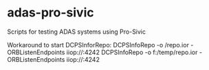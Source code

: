 # adas-pro-sivic
Scripts for testing ADAS systems using Pro-Sivic

Workaround to start DCPSInforRepo: DCPSInfoRepo -o /repo.ior -ORBListenEndpoints iiop://:4242
DCPSInfoRepo -o f:/temp/repo.ior -ORBListenEndpoints iiop://:4242
